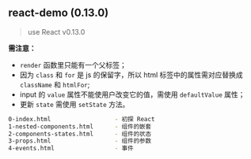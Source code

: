 ## react-demo (0.13.0)

> use React v0.13.0

**需注意：**

- ``render`` 函数里只能有一个父标签；
- 因为 ``class`` 和 ``for`` 是 js 的保留字，所以 html 标签中的属性需对应替换成 ``className`` 和 ``htmlFor``;
- input 的 ``value`` 属性不能使用户改变它的值，需使用 ``defaultValue`` 属性；
- 更新 ``state`` 需使用 ``setState`` 方法。

``` bash
0-index.html                  - 初探 React
1-nested-components.html      - 组件的嵌套
2-components-states.html      - 组件的状态
3-props.html                  - 组件的参数
4-events.html                 - 事件
```
